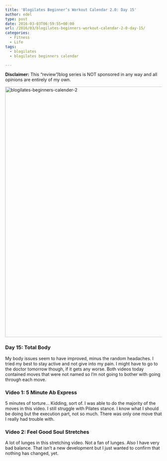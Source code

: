 ```yaml
---
title: 'Blogilates Beginner’s Workout Calendar 2.0: Day 15'
author: edel
type: post
date: 2016-03-03T06:59:55+00:00
url: /2016/03/blogilates-beginners-workout-calendar-2-0-day-15/
categories:
  - Fitness
  - Life
tags:
  - blogilates
  - blogilates beginners calendar

---
```

**Disclaimer:** This &#8220;review&#8221;/blog series is NOT sponsored in any way and all opinions are entirely of my own.

<a href="http://scattered.me/wp-content/uploads/2016/02/blogilates-beginners-calender-2.png" rel="attachment wp-att-11076"><img src="http://scattered.me/wp-content/uploads/2016/02/blogilates-beginners-calender-2-1024x806.png" alt="blogilates-beginners-calender-2" width="1024" height="806" class="alignnone size-large wp-image-11076" srcset="http://erzadel.net/blog/wp-content/uploads/2016/02/blogilates-beginners-calender-2-1024x806.png 1024w, http://erzadel.net/blog/wp-content/uploads/2016/02/blogilates-beginners-calender-2-300x236.png 300w, http://erzadel.net/blog/wp-content/uploads/2016/02/blogilates-beginners-calender-2-768x604.png 768w" sizes="(max-width: 1024px) 100vw, 1024px" /></a>

### Day 15: Total Body

My body issues seem to have improved, minus the random headaches. I tried my best to stay active and not give into my pain. I might have to go to the doctor tomorrow though, if it gets any worse. Both videos today contained moves that were not named so I&#8217;m not going to bother with going through each move.

### Video 1: 5 Minute Ab Express

5 minutes of torture&#8230; Kidding, sort of. I was able to do the majority of the moves in this video. I still struggle with Pilates stance. I know what I should be doing but the execution part, not so much. There was only one move that I really had trouble with.

<div class="flex-video">
</div>

### Video 2: Feel Good Soul Stretches

A lot of lunges in this stretching video. Not a fan of lunges. Also I have very bad balance. That isn&#8217;t a new development but I just wanted to confirm that nothing has changed, yet.

<div class="flex-video">
</div>

<ol class="footnote">
</ol>